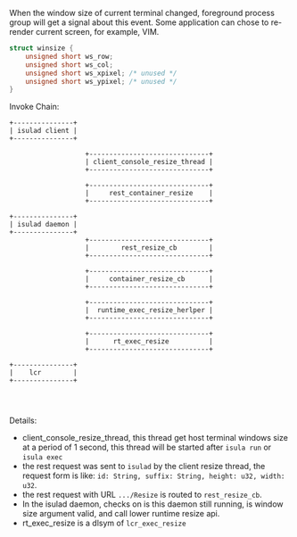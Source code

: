
When the window size of current terminal changed, foreground process group will get a signal about this event. Some application can chose to re-render current screen, for example, VIM.

```c
struct winsize {
    unsigned short ws_row;
    unsigned short ws_col;
    unsigned short ws_xpixel; /* unused */
    unsigned short ws_ypixel; /* unused */
}
```

Invoke Chain:
```
+---------------+
| isulad client |
+---------------+
                  
                   +------------------------------+
                   | client_console_resize_thread |
                   +------------------------------+

                   +------------------------------+ 
                   |     rest_container_resize    |
                   +------------------------------+

+---------------+
| isulad daemon |
+---------------+
                   +------------------------------+
                   |        rest_resize_cb        |
                   +------------------------------+

                   +------------------------------+ 
                   |     container_resize_cb      |
                   +------------------------------+

                   +------------------------------+ 
                   |  runtime_exec_resize_herlper |
                   +------------------------------+

                   +------------------------------+ 
                   |      rt_exec_resize          |
                   +------------------------------+

+---------------+
|    lcr        |
+---------------+




```

Details:
- client_console_resize_thread, this thread get host terminal windows size at a period of 1 second, this thread will be started after `isula run` or `isula exec`
- the rest request was sent to `isulad` by the client resize thread, the request form is like: `id: String, suffix: String, height: u32, width: u32`.
- the rest request with URL `.../Resize` is routed to `rest_resize_cb`.
- In the isulad daemon, checks on is this daemon still running, is window size argument valid, and call lower runtime resize api.
- rt_exec_resize is a dlsym of `lcr_exec_resize`
